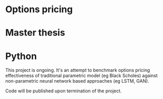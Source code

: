 # Options pricing
# Master thesis
# Python

This project is ongoing. It's an attempt to benchmark options pricing effectiveness of traditional parametric model (eg Black Scholes) against non-parametric neural network based approaches (eg LSTM, GAN).

Code will be published upon termination of the project.
